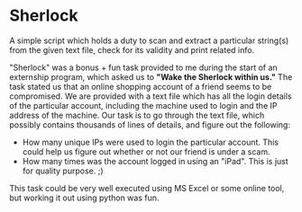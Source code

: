 # Sherlock  
A simple script which holds a duty to scan and extract a particular string(s) from the given text file, check for its validity and print related info.  

"Sherlock" was a bonus + fun task provided to me during the start of an externship program, which asked us to **"Wake the Sherlock within us."** The task stated us that an online shopping account of a friend seems to be compromised. We are provided with a text file which has all the login details of the particular account, including the machine used to login and the IP address of the machine. Our task is to go through the text file, which possibly contains thousands of lines of details, and figure out the following:  

* How many unique IPs were used to login the particular account. This could help us figure out whether or not our friend is under a scam.  
* How many times was the account logged in using an "iPad". This is just for quality purpose. ;)  

This task could be very well executed using MS Excel or some online tool, but working it out using python was fun.
